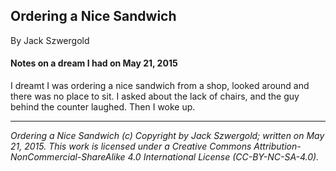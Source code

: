 ## Ordering a Nice Sandwich

By Jack Szwergold

#### Notes on a dream I had on May 21, 2015

I dreamt I was ordering a nice sandwich from a shop, looked around and there was no place to sit. I asked about the lack of chairs, and the guy behind the counter laughed. Then I woke up.

***

*Ordering a Nice Sandwich (c) Copyright by Jack Szwergold; written on May 21, 2015. This work is licensed under a Creative Commons Attribution-NonCommercial-ShareAlike 4.0 International License (CC-BY-NC-SA-4.0).*
